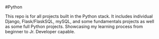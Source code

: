 #Python

This repo is for all projects built in the Python stack. It includes individual Django, Flask/FlaskSQL, mySQL, and some fundamentals projects as well as some full Python projects. Showcasing my learning process from beginner to Jr. Developer capable.
